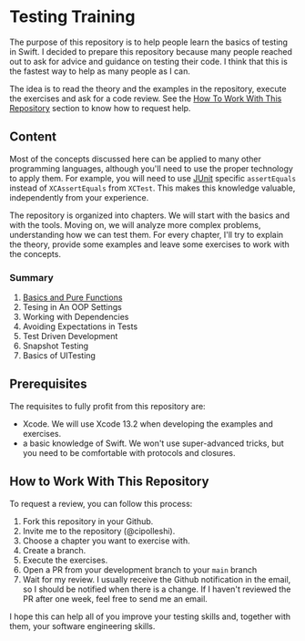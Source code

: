 # Testing Training
The purpose of this repository is to help people learn the basics of testing in Swift.
 I decided to prepare this repository because many people reached out to ask for advice and guidance on testing their code. I think that this is the fastest way to help as many people as I can.

The idea is to read the theory and the examples in the repository, execute the exercises and ask for a code review. See the [How To Work With This Repository](#how-to-work-with-this-repository) section to know how to request help.
 
 ## Content
 
 Most of the concepts discussed here can be applied to many other programming languages, although you'll need to use the proper technology to apply them. For example, you will need to use [JUnit](https://junit.org/junit5/) specific `assertEquals` instead of `XCAssertEquals` from `XCTest`. This makes this knowledge valuable, independently from your experience.
 
 The repository is organized into chapters. We will start with the basics and with the tools. Moving on, we will analyze more complex problems, understanding how we can test them.
 For every chapter, I'll try to explain the theory, provide some examples and leave some exercises to work with the concepts.
 
 ### Summary
 1. [Basics and Pure Functions](./Chapter1)
 2. Tesing in An OOP Settings
 3. Working with Dependencies
 4. Avoiding Expectations in Tests 
 5. Test Driven Development
 6. Snapshot Testing
 7. Basics of UITesting
 
 ## Prerequisites
The requisites to fully profit from this repository are:

* Xcode. We will use Xcode 13.2 when developing the examples and exercises.
* a basic knowledge of Swift. We won't use super-advanced tricks, but you need to be comfortable with protocols and closures.

## How to Work With This Repository
To request a review, you can follow this process:

1. Fork this repository in your Github.
2. Invite me to the repository (@cipolleshi).
3. Choose a chapter you want to exercise with.
4. Create a branch. 
5. Execute the exercises.
6. Open a PR from your development branch to your `main` branch
7. Wait for my review. I usually receive the Github notification in the email, so I should be notified when there is a change. If I haven't reviewed the PR after one week, feel free to send me an email.

I hope this can help all of you improve your testing skills and, together with them, your software engineering skills.
